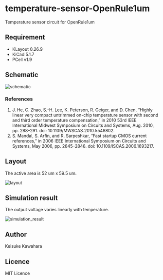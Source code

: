 # temperature-sensor-OpenRule1um

Temperature sensor circuit for OpenRule1um

## Requirement

- KLayout 0.26.9
- KiCad 5.1.7
- PCell v1.9

## Schematic

![schematic](https://user-images.githubusercontent.com/37934321/131438241-7f870b49-fde6-4c66-b47c-31f6e18e25c4.png)

### References

1. J. He, C. Zhao, S.-H. Lee, K. Peterson, R. Geiger, and D. Chen, “Highly linear very compact untrimmed on-chip temperature sensor with second and third order temperature compensation,” in 2010 53rd IEEE International Midwest Symposium on Circuits and Systems, Aug. 2010, pp. 288–291. doi: 10.1109/MWSCAS.2010.5548802.
1. S. Mandal, S. Arfin, and R. Sarpeshkar, “Fast startup CMOS current references,” in 2006 IEEE International Symposium on Circuits and Systems, May 2006, pp. 2845–2848. doi: 10.1109/ISCAS.2006.1693217.

## Layout

The active area is 52 um x 59.5 um.

![layout](https://user-images.githubusercontent.com/37934321/133379530-73304032-8037-4b2f-87af-7a6313b443b2.png)

## Simulation result

The output voltage varies linearly with temperature.

![simulation_result](https://user-images.githubusercontent.com/37934321/131438464-6496f023-0aa7-49e9-9d33-c30e191af3fd.png)

## Author

Keisuke Kawahara  

## Licence

MIT Licence
